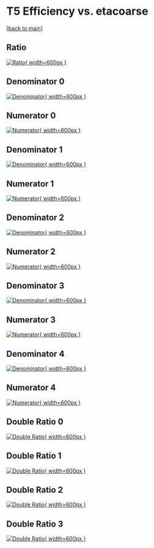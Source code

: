 # T5 Efficiency vs. etacoarse

[[back to main](./)]



## Ratio

[![Ratio](../mtv/var/T5_base_13_0_eff_etacoarse.png){ width=600px }](../mtv/var/T5_base_13_0_eff_etacoarse.pdf)

## Denominator 0

[![Denominator](../mtv/den/T5_base_13_0_eff_etacoarse_den0.png){ width=600px }](../mtv/den/T5_base_13_0_eff_etacoarse_den0.pdf)

## Numerator 0

[![Numerator](../mtv/num/T5_base_13_0_eff_etacoarse_num0.png){ width=600px }](../mtv/num/T5_base_13_0_eff_etacoarse_num0.pdf)

## Denominator 1

[![Denominator](../mtv/den/T5_base_13_0_eff_etacoarse_den1.png){ width=600px }](../mtv/den/T5_base_13_0_eff_etacoarse_den1.pdf)

## Numerator 1

[![Numerator](../mtv/num/T5_base_13_0_eff_etacoarse_num1.png){ width=600px }](../mtv/num/T5_base_13_0_eff_etacoarse_num1.pdf)

## Denominator 2

[![Denominator](../mtv/den/T5_base_13_0_eff_etacoarse_den2.png){ width=600px }](../mtv/den/T5_base_13_0_eff_etacoarse_den2.pdf)

## Numerator 2

[![Numerator](../mtv/num/T5_base_13_0_eff_etacoarse_num2.png){ width=600px }](../mtv/num/T5_base_13_0_eff_etacoarse_num2.pdf)

## Denominator 3

[![Denominator](../mtv/den/T5_base_13_0_eff_etacoarse_den3.png){ width=600px }](../mtv/den/T5_base_13_0_eff_etacoarse_den3.pdf)

## Numerator 3

[![Numerator](../mtv/num/T5_base_13_0_eff_etacoarse_num3.png){ width=600px }](../mtv/num/T5_base_13_0_eff_etacoarse_num3.pdf)

## Denominator 4

[![Denominator](../mtv/den/T5_base_13_0_eff_etacoarse_den4.png){ width=600px }](../mtv/den/T5_base_13_0_eff_etacoarse_den4.pdf)

## Numerator 4

[![Numerator](../mtv/num/T5_base_13_0_eff_etacoarse_num4.png){ width=600px }](../mtv/num/T5_base_13_0_eff_etacoarse_num4.pdf)

## Double Ratio 0

[![Double Ratio](../mtv/ratio/T5_base_13_0_eff_etacoarse_ratio0.png){ width=600px }](../mtv/ratio/T5_base_13_0_eff_etacoarse_ratio0.pdf)

## Double Ratio 1

[![Double Ratio](../mtv/ratio/T5_base_13_0_eff_etacoarse_ratio1.png){ width=600px }](../mtv/ratio/T5_base_13_0_eff_etacoarse_ratio1.pdf)

## Double Ratio 2

[![Double Ratio](../mtv/ratio/T5_base_13_0_eff_etacoarse_ratio2.png){ width=600px }](../mtv/ratio/T5_base_13_0_eff_etacoarse_ratio2.pdf)

## Double Ratio 3

[![Double Ratio](../mtv/ratio/T5_base_13_0_eff_etacoarse_ratio3.png){ width=600px }](../mtv/ratio/T5_base_13_0_eff_etacoarse_ratio3.pdf)

